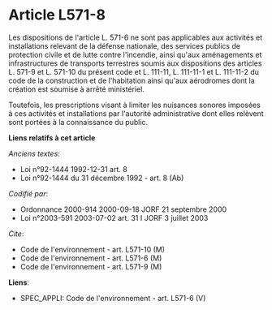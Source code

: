 # Article L571-8

Les dispositions de l'article L. 571-6 ne sont pas applicables aux activités et installations relevant de la défense
nationale, des services publics de protection civile et de lutte contre l'incendie, ainsi qu'aux aménagements et
infrastructures de transports terrestres soumis aux dispositions des articles L. 571-9 et L. 571-10 du présent code et L.
111-11, L. 111-11-1 et L. 111-11-2 du code de la construction et de l'habitation ainsi qu'aux aérodromes dont la création est
soumise à arrêté ministériel.

Toutefois, les prescriptions visant à limiter les nuisances sonores imposées à ces activités et installations par l'autorité
administrative dont elles relèvent sont portées à la connaissance du public.

**Liens relatifs à cet article**

_Anciens textes_:

  - Loi n°92-1444 1992-12-31 art. 8
  - Loi n°92-1444 du 31 décembre 1992 - art. 8 (Ab)

_Codifié par_:

  - Ordonnance 2000-914 2000-09-18 JORF 21 septembre 2000
  - Loi n°2003-591 2003-07-02 art. 31 I JORF 3 juillet 2003

_Cite_:

  - Code de l'environnement - art. L571-10 (M)
  - Code de l'environnement - art. L571-6 (M)
  - Code de l'environnement - art. L571-9 (M)

**Liens**:

  - SPEC_APPLI: Code de l'environnement - art. L571-6 (V)

